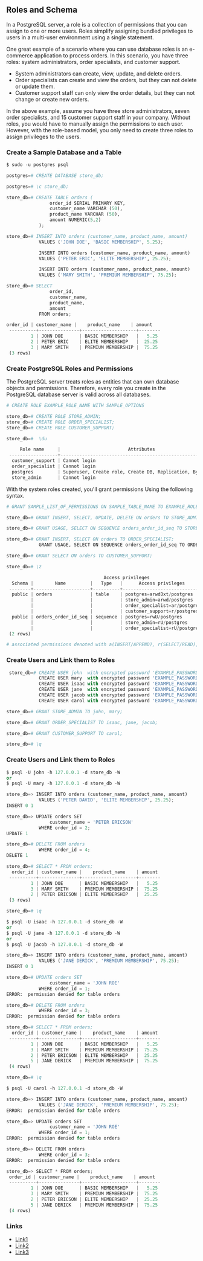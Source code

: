 ## Roles and Schema

In a PostgreSQL server, a role is a collection of permissions that you can assign to one or more users.
Roles simplify assigning bundled privileges to users in a multi-user environment using a single statement.

One great example of a scenario where you can use database roles is an e-commerce application to process orders.
In this scenario, you have three roles: system administrators, order specialists, and customer support.

- System administrators can create, view, update, and delete orders.
- Order specialists can create and view the orders, but they can not delete or update them.
- Customer support staff can only view the order details, but they can not change or create new orders.

In the above example, assume you have three store administrators, seven order specialists, and 15 customer support
staff in your company. Without roles, you would have to manually assign the permissions to each user. However, with
the role-based model, you only need to create three roles to assign privileges to the users.

### Create a Sample Database and a Table

```python
$ sudo -u postgres psql

postgres=# CREATE DATABASE store_db;

postgres=# \c store_db;

store_db=# CREATE TABLE orders (
                order_id SERIAL PRIMARY KEY,
                customer_name VARCHAR (50),
                product_name VARCHAR (50),
                amount NUMERIC(5,2)  
            );

store_db=# INSERT INTO orders (customer_name, product_name, amount)
            VALUES ('JOHN DOE', 'BASIC MEMBERSHIP', 5.25);

            INSERT INTO orders (customer_name, product_name, amount)
            VALUES ('PETER ERIC', 'ELITE MEMBERSHIP', 25.25);

            INSERT INTO orders (customer_name, product_name, amount)
            VALUES ('MARY SMITH', 'PREMIUM MEMBERSHIP', 75.25);

store_db=# SELECT
                order_id,
                customer_name, 
                product_name, 
                amount
            FROM orders;

order_id | customer_name |    product_name    | amount
 ----------+---------------+--------------------+--------
         1 | JOHN DOE      | BASIC MEMBERSHIP   |   5.25
         2 | PETER ERIC    | ELITE MEMBERSHIP   |  25.25
         3 | MARY SMITH    | PREMIUM MEMBERSHIP |  75.25
 (3 rows)
```

### Create PostgreSQL Roles and Permissions

The PostgreSQL server treats roles as entities that can own database objects and permissions.
Therefore, every role you create in the PostgreSQL database server is valid across all databases.

```python
# CREATE ROLE EXAMPLE_ROLE_NAME WITH SAMPLE_OPTIONS

store_db=# CREATE ROLE STORE_ADMIN;
store_db=# CREATE ROLE ORDER_SPECIALIST;
store_db=# CREATE ROLE CUSTOMER_SUPPORT;

store_db=#  \du

     Role name     |                         Attributes                         | Member of
 ------------------+------------------------------------------------------------+-----------
  customer_support | Cannot login                                               | {}
  order_specialist | Cannot login                                               | {}
  postgres         | Superuser, Create role, Create DB, Replication, Bypass RLS | {}
  store_admin      | Cannot login                                               | {}
```

With the system roles created, you'll grant permissions Using the following syntax.

```python
# GRANT SAMPLE_LIST_OF_PERMISSIONS ON SAMPLE_TABLE_NAME TO EXAMPLE_ROLE_NAME;

store_db=# GRANT INSERT, SELECT, UPDATE, DELETE ON orders TO STORE_ADMIN;

store_db=# GRANT USAGE, SELECT ON SEQUENCE orders_order_id_seq TO STORE_ADMIN;

store_db=# GRANT INSERT, SELECT ON orders TO ORDER_SPECIALIST;
            GRANT USAGE, SELECT ON SEQUENCE orders_order_id_seq TO ORDER_SPECIALIST;

store_db=# GRANT SELECT ON orders TO CUSTOMER_SUPPORT;

store_db=# \z

                                    Access privileges
  Schema |        Name         |   Type   |      Access privileges       | Column privileges | Policies
 --------+---------------------+----------+------------------------------+-------------------+----------
  public | orders              | table    | postgres=arwdDxt/postgres   +|                   |
         |                     |          | store_admin=arwd/postgres   +|                   |
         |                     |          | order_specialist=ar/postgres+|                   |
         |                     |          | customer_support=r/postgres  |                   |
  public | orders_order_id_seq | sequence | postgres=rwU/postgres       +|                   |
         |                     |          | store_admin=rU/postgres     +|                   |
         |                     |          | order_specialist=rU/postgres |                   |
 (2 rows)

# associated permissions denoted with a(INSERT/APPEND), r(SELECT/READ), w(UPDATE/WRITE), d(DELETE), and U(USAGE).
```

### Create Users and Link them to Roles

```python
 store_db=# CREATE USER john  with encrypted password 'EXAMPLE_PASSWORD';
            CREATE USER mary  with encrypted password 'EXAMPLE_PASSWORD';
            CREATE USER isaac with encrypted password 'EXAMPLE_PASSWORD';
            CREATE USER jane  with encrypted password 'EXAMPLE_PASSWORD';
            CREATE USER jacob with encrypted password 'EXAMPLE_PASSWORD';
            CREATE USER carol with encrypted password 'EXAMPLE_PASSWORD';

store_db=# GRANT STORE_ADMIN TO john, mary;

store_db=# GRANT ORDER_SPECIALIST TO isaac, jane, jacob;

store_db=# GRANT CUSTOMER_SUPPORT TO carol;

store_db=# \q
```

### Create Users and Link them to Roles

```python
$ psql -U john -h 127.0.0.1 -d store_db -W
or
$ psql -U mary -h 127.0.0.1 -d store_db -W

store_db=> INSERT INTO orders (customer_name, product_name, amount)
            VALUES ('PETER DAVID', 'ELITE MEMBERSHIP', 25.25);
INSERT 0 1

store_db=> UPDATE orders SET 
                customer_name = 'PETER ERICSON'
            WHERE order_id = 2;
UPDATE 1

store_db=# DELETE FROM orders 
            WHERE order_id = 4;
DELETE 1

store_db=# SELECT * FROM orders;
  order_id | customer_name |    product_name    | amount
 ----------+---------------+--------------------+--------
         1 | JOHN DOE      | BASIC MEMBERSHIP   |   5.25
         3 | MARY SMITH    | PREMIUM MEMBERSHIP |  75.25
         2 | PETER ERICSON | ELITE MEMBERSHIP   |  25.25
 (3 rows)

store_db=# \q
```

```python
$ psql -U isaac -h 127.0.0.1 -d store_db -W
or
$ psql -U jane -h 127.0.0.1 -d store_db -W
or
$ psql -U jacob -h 127.0.0.1 -d store_db -W

store_db=> INSERT INTO orders (customer_name, product_name, amount)
            VALUES ('JANE DERICK', 'PREMIUM MEMBERSHIP', 75.25);
INSERT 0 1

store_db=# UPDATE orders SET 
                customer_name = 'JOHN ROE'
            WHERE order_id = 1;
ERROR:  permission denied for table orders

store_db=# DELETE FROM orders 
            WHERE order_id = 3;
ERROR:  permission denied for table orders

store_db=# SELECT * FROM orders;
  order_id | customer_name |    product_name    | amount
 ----------+---------------+--------------------+--------
         1 | JOHN DOE      | BASIC MEMBERSHIP   |   5.25
         3 | MARY SMITH    | PREMIUM MEMBERSHIP |  75.25
         2 | PETER ERICSON | ELITE MEMBERSHIP   |  25.25
         5 | JANE DERICK   | PREMIUM MEMBERSHIP |  75.25
 (4 rows)

store_db=# \q
```

```python
$ psql -U carol -h 127.0.0.1 -d store_db -W

store_db=> INSERT INTO orders (customer_name, product_name, amount)
            VALUES ('JANE DERICK', 'PREMIUM MEMBERSHIP', 75.25);
ERROR:  permission denied for table orders

store_db=> UPDATE orders SET 
                customer_name = 'JOHN ROE'
            WHERE order_id = 1;
ERROR:  permission denied for table orders

store_db=> DELETE FROM orders 
            WHERE order_id = 3;
ERROR:  permission denied for table orders

store_db=> SELECT * FROM orders;
 order_id | customer_name |    product_name    | amount
 ----------+---------------+--------------------+--------
         1 | JOHN DOE      | BASIC MEMBERSHIP   |   5.25
         3 | MARY SMITH    | PREMIUM MEMBERSHIP |  75.25
         2 | PETER ERICSON | ELITE MEMBERSHIP   |  25.25
         5 | JANE DERICK   | PREMIUM MEMBERSHIP |  75.25
 (4 rows)
```

### Links

- [Link1](https://www.luis.uni-hannover.de/fileadmin/kurse/material/SQL-Einfuehrung/SQL_28_Database_User.pdf)
- [Link2](https://www.digitalocean.com/community/tutorials/how-to-use-roles-and-manage-grant-permissions-in-postgresql-on-a-vps-2)
- [Link3](https://docs.vultr.com/implement-rolebased-permissions-with-postgresql)
